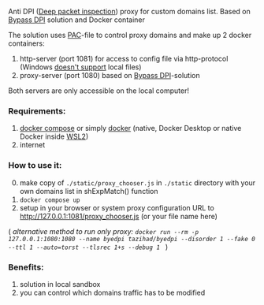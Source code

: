 Anti DPI ([Deep packet inspection](https://en.wikipedia.org/wiki/Deep_packet_inspection)) proxy for custom domains list. Based on [Bypass DPI](https://github.com/hufrea/byedpi) solution and Docker container

The solution uses [PAC](https://developer.mozilla.org/en-US/docs/Web/HTTP/Proxy_servers_and_tunneling/Proxy_Auto-Configuration_PAC_file)-file to control proxy domains and make up 2 docker containers:
1. http-server (port 1081) for access to config file via http-protocol (Windows [doesn't support](https://learn.microsoft.com/en-us/previous-versions/troubleshoot/browsers/administration/cannot-read-pac-file) local files)
2. proxy-server (port 1080) based on [Bypass DPI](https://github.com/hufrea/byedpi)-solution

Both servers are only accessible on the local computer!

### Requirements:
1. [docker compose](https://docs.docker.com/compose/) or simply [docker](https://docs.docker.com/manuals/) (native, Docker Desktop or native Docker inside [WSL2](https://learn.microsoft.com/en-us/windows/wsl/install))
2. internet


### How to use it:
0. make copy of `./static/proxy_chooser.js` in `./static` directory with your own domains list in shExpMatch() function
1. `docker compose up`
2. setup in your browser or system proxy configuration URL to http://127.0.0.1:1081/proxy_chooser.js (or your file name here)

( *alternative method to run only proxy: `docker run --rm -p 127.0.0.1:1080:1080 --name byedpi tazihad/byedpi --disorder 1 --fake 0 --ttl 1 --auto=torst --tlsrec 1+s --debug 1
`* )

### Benefits:
1. solution in local sandbox
2. you can control which domains traffic has to be modified

